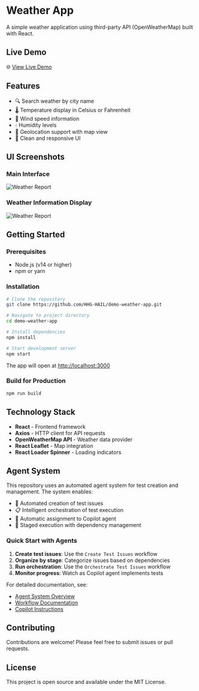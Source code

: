 # Weather App

A simple weather application using third-party API (OpenWeatherMap) built with React.

## Live Demo

🌐 [View Live Demo](https://rdinesh1667.github.io/weather-app/)

## Features

- 🔍 Search weather by city name
- 🌡️ Temperature display in Celsius or Fahrenheit
- 💨 Wind speed information
- 💧 Humidity levels
- 📍 Geolocation support with map view
- 🎨 Clean and responsive UI

## UI Screenshots

### Main Interface
![Weather Report](https://raw.github.com/Rdinesh1667/weather-app/master/src/images/weather-app-1.png)

### Weather Information Display
![Weather Report](https://raw.github.com/Rdinesh1667/weather-app/master/src/images/weather-app-2.png)

## Getting Started

### Prerequisites

- Node.js (v14 or higher)
- npm or yarn

### Installation

```bash
# Clone the repository
git clone https://github.com/HHG-HAIL/demo-weather-app.git

# Navigate to project directory
cd demo-weather-app

# Install dependencies
npm install

# Start development server
npm start
```

The app will open at [http://localhost:3000](http://localhost:3000)

### Build for Production

```bash
npm run build
```

## Technology Stack

- **React** - Frontend framework
- **Axios** - HTTP client for API requests
- **OpenWeatherMap API** - Weather data provider
- **React Leaflet** - Map integration
- **React Loader Spinner** - Loading indicators

## Agent System

This repository uses an automated agent system for test creation and management. The system enables:

- 🤖 Automated creation of test issues
- 📋 Intelligent orchestration of test execution
- 🎯 Automatic assignment to Copilot agent
- 🔄 Staged execution with dependency management

### Quick Start with Agents

1. **Create test issues**: Use the `Create Test Issues` workflow
2. **Organize by stage**: Categorize issues based on dependencies
3. **Run orchestration**: Use the `Orchestrate Test Issues` workflow
4. **Monitor progress**: Watch as Copilot agent implements tests

For detailed documentation, see:
- [Agent System Overview](.github/AGENT_SYSTEM.md)
- [Workflow Documentation](.github/workflows/README.md)
- [Copilot Instructions](.github/copilot-instructions.md)

## Contributing

Contributions are welcome! Please feel free to submit issues or pull requests.

## License

This project is open source and available under the MIT License.
